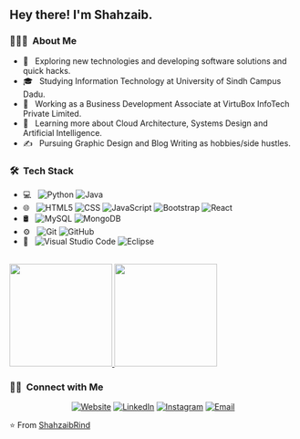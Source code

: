<!-- <img src="https://raw.githubusercontent.com/AVS1508/AVS1508/master/assets/Shahzaib%20Rind%20Banner.png"> -->
<h2> Hey there! I'm Shahzaib.</h2>

<h3> 👨🏻‍💻 &nbsp;About Me </h3>

- 🤔 &nbsp; Exploring new technologies and developing software solutions and quick hacks.
- 🎓 &nbsp; Studying Information Technology at University of Sindh Campus Dadu.
- 💼 &nbsp; Working as a Business Development Associate at VirtuBox InfoTech Private Limited.
- 🌱 &nbsp; Learning more about Cloud Architecture, Systems Design and Artificial Intelligence.
- ✍️ &nbsp; Pursuing Graphic Design and Blog Writing as hobbies/side hustles.

<h3> 🛠 &nbsp;Tech Stack</h3>

- 💻 &nbsp;
  ![Python](https://img.shields.io/badge/-Python-333333?style=flat&logo=python)
  ![Java](https://img.shields.io/badge/-Java-333333?style=flat&logo=Java&logoColor=007396)
- 🌐 &nbsp;
  ![HTML5](https://img.shields.io/badge/-HTML5-333333?style=flat&logo=HTML5)
  ![CSS](https://img.shields.io/badge/-CSS-333333?style=flat&logo=CSS3&logoColor=1572B6)
  ![JavaScript](https://img.shields.io/badge/-JavaScript-333333?style=flat&logo=javascript)
  ![Bootstrap](https://img.shields.io/badge/-Bootstrap-333333?style=flat&logo=bootstrap&logoColor=563D7C)
  ![React](https://img.shields.io/badge/-React-333333?style=flat&logo=react)
- 🛢 &nbsp;
  ![MySQL](https://img.shields.io/badge/-MySQL-333333?style=flat&logo=mysql)
  ![MongoDB](https://img.shields.io/badge/-MongoDB-333333?style=flat&logo=mongodb)
- ⚙️ &nbsp;
  ![Git](https://img.shields.io/badge/-Git-333333?style=flat&logo=git)
  ![GitHub](https://img.shields.io/badge/-GitHub-333333?style=flat&logo=github)
- 🔧 &nbsp;
  ![Visual Studio Code](https://img.shields.io/badge/-Visual%20Studio%20Code-333333?style=flat&logo=visual-studio-code&logoColor=007ACC)
  ![Eclipse](https://img.shields.io/badge/-Eclipse-333333?style=flat&logo=eclipse-ide&logoColor=2C2255)

<br/>

<a href="https://github.com/AVS1508">
  <img height="180em" src="https://github-readme-stats.vercel.app/api?username=ShahzaibRind&theme=buefy&show_icons=true" />
  <img height="180em" src="https://github-readme-stats.vercel.app/api/top-langs/?username=ShahzaibRind&theme=buefy&layout=compact" />
</a>

<br/>

<h3> 🤝🏻 &nbsp;Connect with Me </h3>

<p align="center">
<a href="https://shahzaibabdulrasheedrind.netlify.app/"><img alt="Website" src="https://img.shields.io/badge/Website-www.shahzaibrind.com-blue?style=flat-square&logo=google-chrome"></a>
<a href="https://www.linkedin.com/in/shahzaib-rind-b3976a170/"><img alt="LinkedIn" src="https://img.shields.io/badge/LinkedIn-Shahzaib%20Rind-blue?style=flat-square&logo=linkedin"></a>
<a href="https://www.instagram.com/shahzaib9711/"><img alt="Instagram" src="https://img.shields.io/badge/Instagram-Shahzaib Rind-blue?style=flat-square&logo=instagram"></a>
<a href="mailto:shahzaibrind86@gmail.com"><img alt="Email" src="https://img.shields.io/badge/Email-shahzaibrind86@gmail.com-blue?style=flat-square&logo=gmail"></a>
</p>

⭐️ From [ShahzaibRind](https://github.com/ShahzaibRind)
